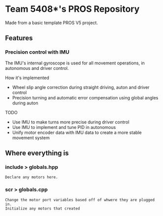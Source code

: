 # Team 5408*'s PROS Repository
Made from a basic template PROS V5 project.

## Features

### Precision control with IMU
The IMU's internal gyroscope is used for all movement operations, in autonomous and driver control.

How it's implemented
- Wheel slip angle correction during straight driving, auton and driver control
- Precision turning and automatic error compensation using global angles during auton


TODO
- Use IMU to make turns more precise during driver control
- Use IMU to implement and tune PID in autonomous
- Unify motor encoder data with IMU data to create a more stable movement system



## Where everything is

### include > globals.hpp
    Declare any motors here.

### scr > globals.cpp
    Change the motor port variables based off of whwere they are plugged in.
    Initialize any motors that created